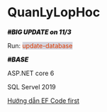 # QuanLyLopHoc
<div>
    <div><span style="font-style: italic;font-weight: 900;">#BIG UPDATE on 11/3</span>
        <p>Run: <span style="background-color: rgb(213, 212, 221); color: rgb(219, 58, 0);">update-database</span></p>
    </div>
    <div>
        <span style="font-style: italic;font-weight: 900;">#BASE</span>
    </div>
    <p>ASP.NET core 6</p>
    <p>SQL Servel 2019</p>
    <div> <a
            href='https://www.entityframeworktutorial.net/code-first/database-initialization-strategy-in-code-first.aspx'>Hướng
            dẫn EF Code first</a></div>
</div>
